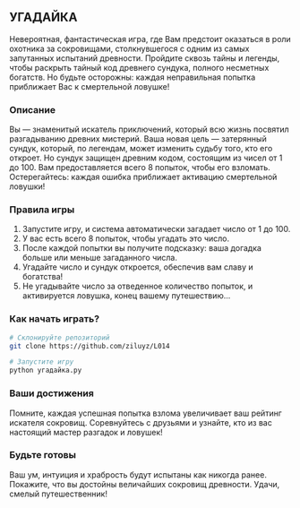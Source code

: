 ## УГАДАЙКА

Невероятная, фантастическая игра, где Вам предстоит оказаться в роли охотника за сокровищами, столкнувшегося с одним из самых запутанных испытаний древности. Пройдите сквозь тайны и легенды, чтобы раскрыть тайный код древнего сундука, полного несметных богатств. Но будьте осторожны: каждая неправильная попытка приближает Вас к смертельной ловушке!

### Описание

Вы — знаменитый искатель приключений, который всю жизнь посвятил разгадыванию древних мистерий. Ваша новая цель — затерянный сундук, который, по легендам, может изменить судьбу того, кто его откроет. Но сундук защищен древним кодом, состоящим из чисел от 1 до 100. Вам предоставляется всего 8 попыток, чтобы его взломать. Остерегайтесь: каждая ошибка приближает активацию смертельной ловушки!

### Правила игры

1. Запустите игру, и система автоматически загадает число от 1 до 100.
2. У вас есть всего 8 попыток, чтобы угадать это число.
3. После каждой попытки вы получите подсказку: ваша догадка больше или меньше загаданного числа.
4. Угадайте число и сундук откроется, обеспечив вам славу и богатства!
5. Не угадывайте число за отведенное количество попыток, и активируется ловушка, конец вашему путешествию...

### Как начать играть?

```bash
# Склонируйте репозиторий
git clone https://github.com/ziluyz/L014

# Запустите игру
python угадайка.py
```

### Ваши достижения

Помните, каждая успешная попытка взлома увеличивает ваш рейтинг искателя сокровищ. Соревнуйтесь с друзьями и узнайте, кто из вас настоящий мастер разгадок и ловушек!

### Будьте готовы

Ваш ум, интуиция и храбрость будут испытаны как никогда ранее. Покажите, что вы достойны величайших сокровищ древности. Удачи, смелый путешественник!